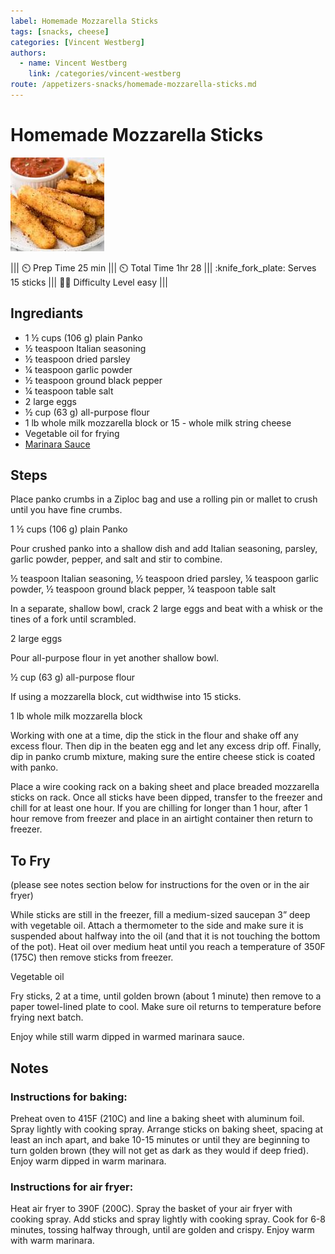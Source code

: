 ```yaml
---
label: Homemade Mozzarella Sticks 
tags: [snacks, cheese]
categories: [Vincent Westberg]
authors:
  - name: Vincent Westberg 
    link: /categories/vincent-westberg
route: /appetizers-snacks/homemade-mozzarella-sticks.md
---
```



# Homemade Mozzarella Sticks
![](/src/static/banners/mzstick.jpeg)


||| :timer_clock: Prep Time
25 min
||| :timer_clock: Total Time
1hr 28
||| :knife_fork_plate: Serves
15 sticks
||| :cook: Difficulty Level
easy
|||

## Ingrediants
- 1 ½ cups (106 g) plain Panko
- ½ teaspoon Italian seasoning
- ½ teaspoon dried parsley
- ¼ teaspoon garlic powder
- ½ teaspoon ground black pepper
- ¼ teaspoon table salt
- 2 large eggs
- ½ cup (63 g) all-purpose flour
- 1 lb whole milk mozzarella block or 15 - whole milk string cheese
- Vegetable oil for frying
- [Marinara Sauce](https://4thehalibit.github.io/Westbergs-Cookbook/appetizers-snacks/marinara-sauce.md/)

## Steps

Place panko crumbs in a Ziploc bag and use a rolling pin or mallet to crush until you have fine crumbs.

1 ½ cups (106 g) plain Panko

Pour crushed panko into a shallow dish and add Italian seasoning, parsley, garlic powder, pepper, and salt and stir to combine.

½ teaspoon Italian seasoning, ½ teaspoon dried parsley, ¼ teaspoon garlic powder, ½ teaspoon ground black pepper, ¼ teaspoon table salt

In a separate, shallow bowl, crack 2 large eggs and beat with a whisk or the tines of a fork until scrambled.

2 large eggs

Pour all-purpose flour in yet another shallow bowl.

½ cup (63 g) all-purpose flour

If using a mozzarella block, cut widthwise into 15 sticks.

1 lb whole milk mozzarella block

Working with one at a time, dip the stick in the flour and shake off any excess flour. Then dip in the beaten egg and let any excess drip off. Finally, dip in panko crumb mixture, making sure the entire cheese stick is coated with panko.

Place a wire cooking rack on a baking sheet and place breaded mozzarella sticks on rack. Once all sticks have been dipped, transfer to the freezer and chill for at least one hour. If you are chilling for longer than 1 hour, after 1 hour remove from freezer and place in an airtight container then return to freezer.

## To Fry
(please see notes section below for instructions for the oven or in the air fryer)

While sticks are still in the freezer, fill a medium-sized saucepan 3” deep with vegetable oil. Attach a thermometer to the side and make sure it is suspended about halfway into the oil (and that it is not touching the bottom of the pot). Heat oil over medium heat until you reach a temperature of 350F (175C) then remove sticks from freezer.

Vegetable oil

Fry sticks, 2 at a time, until golden brown (about 1 minute) then remove to a paper towel-lined plate to cool. Make sure oil returns to temperature before frying next batch.

Enjoy while still warm dipped in warmed marinara sauce.


## Notes

### Instructions for baking:
Preheat oven to 415F (210C) and line a baking sheet with aluminum foil. Spray lightly with cooking spray. Arrange sticks on baking sheet, spacing at least an inch apart, and bake 10-15 minutes or until they are beginning to turn golden brown (they will not get as dark as they would if deep fried). Enjoy warm dipped in warm marinara. 
### Instructions for air fryer:
Heat air fryer to 390F (200C). Spray the basket of your air fryer with cooking spray. Add sticks and spray lightly with cooking spray. Cook for 6-8 minutes, tossing halfway through, until are golden and crispy. Enjoy warm with warm marinara.






<!--- Different Styles of Resources for Bottom of Recipe
## Resources 
[!ref target="blank" text="Recipe"](https://www.tastesoflizzyt.com/spiced-cranberry-apple-cider/)
[!ref target="blank" text="Archive"](https://archive.is/xONP1)

## Resources
==- Recipe (front)
![](/static/recipes/butter-pecan-cake-front.jpg)
==- Recipe (back)
![](/static/recipes/butter-pecan-cake-back.jpg)

-->
